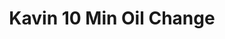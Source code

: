 ---
title: "Kavin 10 Min Oil Change"
url: /scarborough/kavin-10-min-oil-change/
shop: Autowerkstatt
---
